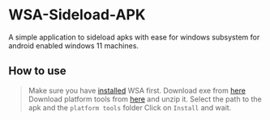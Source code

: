 # WSA-Sideload-APK
A simple application to sideload apks with ease for windows subsystem for android enabled windows 11 machines. 

## How to use
> Make sure you have [installed](https://docs.microsoft.com/en-us/windows/android/wsa/) WSA first. 
> Download exe from [here](https://github.com/Parajulibkrm/WSA-Sideload-APK/releases)
> Download platform tools from [here](https://developer.android.com/studio/releases/platform-tools) and unzip it. 
> Select the path to the apk and the `platform tools` folder 
> Click on `Install` and wait. 
